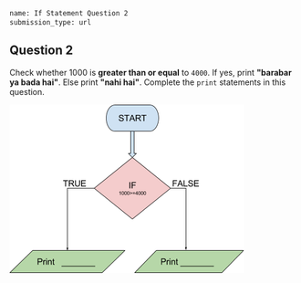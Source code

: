 ```ngMeta
name: If Statement Question 2
submission_type: url
```

## Question 2

Check whether 1000 is **greater than or equal** to `4000`. If yes, print **"barabar ya bada hai"**. Else print **"nahi hai"**. Complete the `print` statements in this question. 

![flowchart image](assets/question_images/question2-image1.png)
